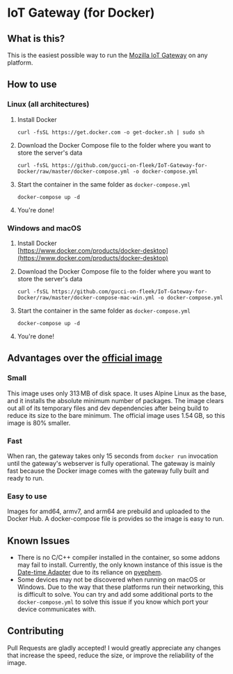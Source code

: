 # IoT Gateway (for Docker)
## What is this?
This is the easiest possible way to run the [Mozilla IoT Gateway](https://iot.mozilla.org/gateway/) on any platform. 

## How to use
### Linux (all architectures)
1. Install Docker
    ```
    curl -fsSL https://get.docker.com -o get-docker.sh | sudo sh
    ```
2. Download the Docker Compose file to the folder where you want to store the server's data
    ```
    curl -fsSL https://github.com/gucci-on-fleek/IoT-Gateway-for-Docker/raw/master/docker-compose.yml -o docker-compose.yml
    ```
3. Start the container in the same folder as `docker-compose.yml`  
    ```
    docker-compose up -d
    ```
4. You're done!

### Windows and macOS
1. Install Docker  
    [https://www.docker.com/products/docker-desktop](https://www.docker.com/products/docker-desktop)

2. Download the Docker Compose file to the folder where you want to store the server's data  
    ```
    curl -fsSL https://github.com/gucci-on-fleek/IoT-Gateway-for-Docker/raw/master/docker-compose-mac-win.yml -o docker-compose.yml
    ```    
3. Start the container in the same folder as `docker-compose.yml`  
    ```
    docker-compose up -d
    ```
4. You're done!

## Advantages over the [official image](https://hub.docker.com/r/mozillaiot/gateway)
### Small
This image uses only 313 MB of disk space. It uses Alpine Linux as the base, and it installs the absolute minimum number of packages. The image clears out all of its temporary files and dev dependencies after being build to reduce its size to the bare minimum. The official image uses 1.54 GB, so this image is 80% smaller.

### Fast
When ran, the gateway takes only 15 seconds from `docker run` invocation until the gateway's webserver is fully operational. The gateway is mainly fast because the Docker image comes with the gateway fully built and ready to run.

### Easy to use
Images for amd64, armv7, and arm64 are prebuild and uploaded to the Docker Hub. A docker-compose file is provides so the image is easy to run.

## Known Issues
- There is no C/C++ compiler installed in the container, so some addons may fail to install. Currently, the only known instance of this issue is the [Date-time Adapter](https://github.com/tomasy/date-time-adapter) due to its reliance on [pyephem](https://pypi.org/project/pyephem/).
- Some devices may not be discovered when running on macOS or Windows. Due to the way that these platforms run their networking, this is difficult to solve. You can try and add some additional ports to the `docker-compose.yml` to solve this issue if you know which port your device communicates with.

## Contributing
Pull Requests are gladly accepted! I would greatly appreciate any changes that increase the speed, reduce the size, or improve the reliability of the image.
